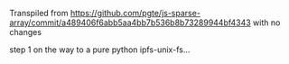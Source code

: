 Transpiled from https://github.com/pgte/js-sparse-array/commit/a489406f6abb5aa4bb7b536b8b73289944bf4343 with no changes

step 1 on the way to a pure python ipfs-unix-fs...

